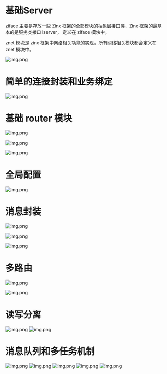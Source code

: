 # 基础Server
ziface 主要是存放一些 Zinx 框架的全部模块的抽象层接口类，Zinx 框架的最基本的是服务类接口 iserver，
定义在 ziface 模块中。

znet 模块是 zinx 框架中网络相关功能的实现，所有网络相关模块都会定义在 znet 模块中。

![img.png](images/basic_server.png)

# 简单的连接封装和业务绑定

![img.png](images/conn.png)

# 基础 router 模块

![img.png](images/request.png)

![img.png](images/router.png)

![img.png](images/integrate_router.png)

# 全局配置
![img.png](images/config.png)

# 消息封装
![img.png](images/message.png)

![img.png](images/package.png)

![img.png](images/integrate_message.png)

# 多路由
![img.png](images/message_handler.png)

![img.png](images/integrate_message_handler.png)

# 读写分离
![img.png](images/arti.png)
![img.png](images/read_write.png)

# 消息队列和多任务机制
![img.png](images/arti_worker.png)
![img.png](images/create_queue.png)
![img.png](images/workpool.png)
![img.png](images/msgTaskQueue.png)
![img.png](images/integrate_workpool.png)